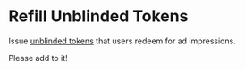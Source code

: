 # Refill Unblinded Tokens

Issue [unblinded tokens](https://github.com/brave/brave-browser/wiki/Security-and-privacy-model-for-ad-confirmations) that users redeem for ad impressions.

Please add to it!
